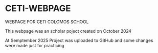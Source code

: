 # CETI-WEBPAGE

WEBPAGE FOR CETI COLOMOS SCHOOL

This webpage was an scholar poject created on October 2024

At Semptember 2025 Project was uploaded to GitHub and some changes were made just for practicing 

